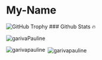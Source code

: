# My-Name
<img src="https://github-profile-trophy.vercel.app/?username=garivaPauline &row=1&theme=darkhub&margin-w=15&no-bg=true" alt="GitHub Trophy">
### Github Stats 🔥
<p><img align="center" src="https://github-readme-streak-stats.herokuapp.com?user=garivaPauline&theme=radical&date_format=j%20M%5B%20Y%5D&sideLabels=DDB225" alt="garivaPauline" /></p>
<p><img align="left" src="https://github-readme-stats.vercel.app/api/top-langs?username=garivapauline&show_icons=true&locale=en&layout=compact&theme=cobalt" alt="garivapauline" /></p>
<p>&nbsp;<img align="center" src="https://github-readme-stats.vercel.app/api?username=garivaPauline &show_icons=true&locale=en&theme=tokyonight" alt="garivapauline" /></p>
